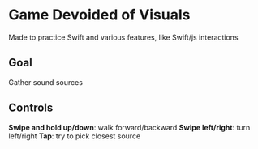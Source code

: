 # Game Devoided of Visuals

Made to practice Swift and various features, like Swift/js interactions

## Goal

Gather sound sources

## Controls

**Swipe and hold up/down**: walk forward/backward
**Swipe left/right**: turn left/right
**Tap**: try to pick closest source

